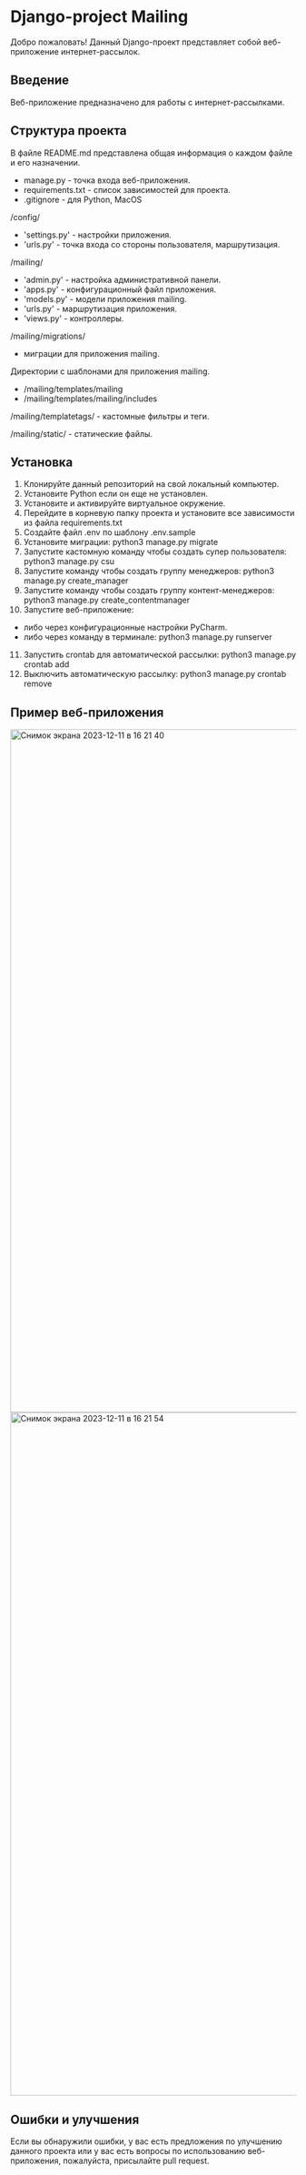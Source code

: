 # Django-project Mailing

Добро пожаловать!
Данный Django-проект представляет собой веб-приложение интернет-рассылок.

## Введение

Веб-приложение предназначено для работы с интернет-рассылками.


## Структура проекта

В файле README.md представлена общая информация о каждом файле и его 
назначении.

- manage.py - точка входа веб-приложения.
- requirements.txt - список зависимостей для проекта.
- .gitignore - для Python, MacOS

/config/
- 'settings.py' - настройки приложения.
- 'urls.py' - точка входа со стороны пользователя, маршрутизация.

/mailing/
- 'admin.py' - настройка административной панели.
- 'apps.py' - конфигурационный файл приложения.
- 'models.py' - модели приложения mailing.
- 'urls.py' - маршрутизация приложения.
- 'views.py' - контроллеры.

/mailing/migrations/
- миграции для приложения mailing.

Директории с шаблонами для приложения mailing. 
- /mailing/templates/mailing 
- /mailing/templates/mailing/includes

/mailing/templatetags/ - кастомные фильтры и теги.

/mailing/static/ - статические файлы.

## Установка

1. Клонируйте данный репозиторий на свой локальный компьютер.
2. Установите Python если он еще не установлен.
3. Установите и активируйте виртуальное окружение.
4. Перейдите в корневую папку проекта и установите все зависимости из файла requirements.txt
5. Создайте файл .env по шаблону .env.sample
6. Установите миграции: python3 manage.py migrate
7. Запустите кастомную команду чтобы создать супер пользователя: python3 manage.py csu
8. Запустите команду чтобы создать группу менеджеров: python3 manage.py create_manager
9. Запустите команду чтобы создать группу контент-менеджеров: python3 manage.py create_contentmanager
10. Запустите веб-приложение:
- либо через конфигурационные настройки PyCharm.
- либо через команду в терминале: python3 manage.py runserver
11. Запустить crontab для автоматической рассылки: python3 manage.py crontab add
12. Выключить автоматическую рассылку: python3 manage.py crontab remove

## Пример веб-приложения

<img width="1201" alt="Снимок экрана 2023-12-11 в 16 21 40" src="https://github.com/chanfoxx/django_mailing/assets/133925881/76f00392-3b26-46ea-917f-65b8ca21578a">



<img width="1201" alt="Снимок экрана 2023-12-11 в 16 21 54" src="https://github.com/chanfoxx/django_mailing/assets/133925881/d74c9bd4-f782-4e93-a8ab-cf010e3426a6">


## Ошибки и улучшения

Если вы обнаружили ошибки, у вас есть предложения по улучшению данного проекта
или у вас есть вопросы по использованию веб-приложения, пожалуйста, присылайте pull request.
